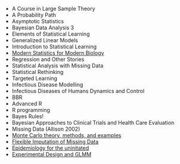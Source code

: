 - A Course in Large Sample Theory
- A Probability Path 
- Asymptotic Statistics
- Bayesian Data Analysis 3
- Elements of Statistical Learning
- Generalized Linear Models
- Introduction to Statistical Learning 
- [Modern Statistics for Modern Biology](https://www.huber.embl.de/msmb/)
- Regression and Other Stories
- Statistical Analysis with Missing Data
- Statistical Rethinking 
- Targeted Learning
- Infectious Disease Modelling
- Infectious Diseases of Humans Dynamics and Control
- BBR
- Advanced R
- R programming
- Bayes Rules! 
- Bayesian Approaches to Clinical Trials and Health Care Evaluation
- Missing Data (Allison 2002)
- [Monte Carlo theory, methods, and examples](https://artowen.su.domains/mc/)
- [Flexible Imputation of Missing Data](https://stefvanbuuren.name/fimd/)
- [Epidemiology for the uninitated](https://www.bmj.com/about-bmj/resources-readers/publications/epidemiology-uninitiated)
- [Experimental Design and GLMM](https://github.com/ASKurz/Experimental-design-and-the-GLMM#experimental-design-and-the-glmm) 